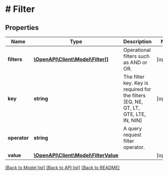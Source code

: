 # # Filter

## Properties

Name | Type | Description | Notes
------------ | ------------- | ------------- | -------------
**filters** | [**\OpenAPI\Client\Model\Filter[]**](Filter.md) | Operational filters such as AND or OR. | [optional]
**key** | **string** | The filter key. Key is required for the filters [EQ, NE, GT, LT, GTE, LTE, IN, NIN] | [optional]
**operator** | **string** | A query request filter operator. |
**value** | [**\OpenAPI\Client\Model\FilterValue**](FilterValue.md) |  | [optional]

[[Back to Model list]](../../README.md#models) [[Back to API list]](../../README.md#endpoints) [[Back to README]](../../README.md)
